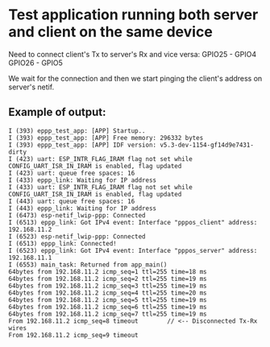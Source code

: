 
# Test application running both server and client on the same device

Need to connect client's Tx to server's Rx and vice versa:
GPIO25 - GPIO4
GPIO26 - GPIO5

We wait for the connection and then we start pinging the client's address on server's netif.

## Example of output:

```
I (393) eppp_test_app: [APP] Startup..
I (393) eppp_test_app: [APP] Free memory: 296332 bytes
I (393) eppp_test_app: [APP] IDF version: v5.3-dev-1154-gf14d9e7431-dirty
I (423) uart: ESP_INTR_FLAG_IRAM flag not set while CONFIG_UART_ISR_IN_IRAM is enabled, flag updated
I (423) uart: queue free spaces: 16
I (433) eppp_link: Waiting for IP address
I (433) uart: ESP_INTR_FLAG_IRAM flag not set while CONFIG_UART_ISR_IN_IRAM is enabled, flag updated
I (443) uart: queue free spaces: 16
I (443) eppp_link: Waiting for IP address
I (6473) esp-netif_lwip-ppp: Connected
I (6513) eppp_link: Got IPv4 event: Interface "pppos_client" address: 192.168.11.2
I (6523) esp-netif_lwip-ppp: Connected
I (6513) eppp_link: Connected!
I (6523) eppp_link: Got IPv4 event: Interface "pppos_server" address: 192.168.11.1
I (6553) main_task: Returned from app_main()
64bytes from 192.168.11.2 icmp_seq=1 ttl=255 time=18 ms
64bytes from 192.168.11.2 icmp_seq=2 ttl=255 time=19 ms
64bytes from 192.168.11.2 icmp_seq=3 ttl=255 time=19 ms
64bytes from 192.168.11.2 icmp_seq=4 ttl=255 time=20 ms
64bytes from 192.168.11.2 icmp_seq=5 ttl=255 time=19 ms
64bytes from 192.168.11.2 icmp_seq=6 ttl=255 time=19 ms
64bytes from 192.168.11.2 icmp_seq=7 ttl=255 time=19 ms
From 192.168.11.2 icmp_seq=8 timeout        // <-- Disconnected Tx-Rx wires
From 192.168.11.2 icmp_seq=9 timeout
```
